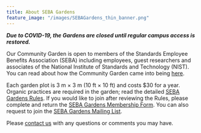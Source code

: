 ```yaml
---
title: About SEBA Gardens
feature_image: "/images/SEBAGardens_thin_banner.png"
---
```


***Due to COVID-19, the Gardens are closed until regular campus access is
restored.***

Our Community Garden is open to members of the Standards Employee Benefits
Association (SEBA) including employees, guest researchers and associates of the
National Institute of Standards and Technology (NIST). You can read about how
the Community Garden came into being [here][origin].

Each garden plot is 3 m × 3 m (10 ft × 10 ft) and costs $30 for a year. Organic
practices are required in the garden; read the detailed [SEBA Gardens Rules][rules].
If you would like to join after reviewing the Rules, please complete and return
the [SEBA Gardens Membership Form][membership]. You can also request to join
the [SEBA Gardens Mailing List][listserv].

Please [contact us][contact] with any questions or comments you may have.

<!--Links-->
[contact]: mailto:sebagardens@gmail.com
[listserv]: https://groups.google.com/forum/#!forum/sebagardeners
[membership]: /governance/SEBA_Gardens_Membership_Form.pdf
[origin]:  /general/2016/07/27/History-of-NIST-Community-Garden/
[rules]:   /governance/SEBA_Gardens_Rules/
